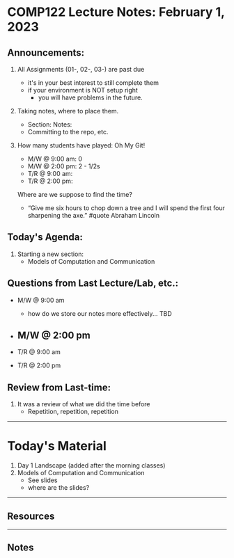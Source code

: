 # COMP122 Lecture Notes: February 1, 2023

## Announcements:
   1. All Assignments (01-, 02-, 03-) are past due
      - it's in your best interest to still complete them
      - if your environment is NOT setup right
        - you will have problems in the future.
   1. Taking notes, where to place them.
      - Section: Notes:
      - Committing to the repo, etc.
   1. How many students have played: Oh My Git!
      * M/W @ 9:00 am: 0
      * M/W @ 2:00 pm: 2 - 1/2s
      * T/R @ 9:00 am:
      * T/R @ 2:00 pm:
      
      Where are we suppose to find the time?
        - “Give me six hours to chop down a tree and I will spend the first four sharpening the axe.”  #quote Abraham Lincoln


## Today's Agenda:
   1. Starting a new section: 
      - Models of Computation and Communication


## Questions from Last Lecture/Lab, etc.:
   * M/W @ 9:00 am
     - how do we store our notes more effectively... TBD

   * M/W @ 2:00 pm
     - 

   * T/R @ 9:00 am

   * T/R @ 2:00 pm


## Review from Last-time:
   1. It was a review of what we did the time before
      - Repetition, repetition, repetition

---
# Today's Material
  1. Day 1 Landscape (added after the morning classes)
  1. Models of Computation and Communication
     - See slides
     - where are the slides?

---
## Resources

---
## Notes
<!-- This section is for students to place their notes -->



